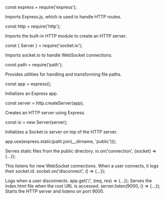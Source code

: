 const express = require('express');

Imports Express.js, which is used to handle HTTP routes.

const http = require('http');

Imports the built-in HTTP module to create an HTTP server.

const { Server } = require('socket.io');

Imports socket.io to handle WebSocket connections.

const path = require('path');

Provides utilities for handling and transforming file paths.

const app = express();

Initializes an Express app.

const server = http.createServer(app);

Creates an HTTP server using Express.

const io = new Server(server);

Initializes a Socket.io server on top of the HTTP server.

app.use(express.static(path.join(__dirname, 'public')));

Serves static files from the public directory.
io.on('connection', (socket) => {...});

This listens for new WebSocket connections.
When a user connects, it logs their socket.id.
socket.on('disconnect', () => {...});

Logs when a user disconnects.
app.get('/', (req, res) => {...});
Serves the index.html file when the root URL is accessed.
server.listen(9000, () => {...});
Starts the HTTP server and listens on port 9000.
